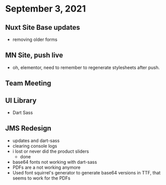 # September 3, 2021

## Nuxt Site Base updates
- removing older forms

## MN Site, push live
- oh, elementor, need to remember to regenerate stylesheets after push.

## Team Meeting

## UI Library
- Dart Sass

## JMS Redesign
- updates and dart-sass
- clearing console logs
- i lost or never did the product sliders
	- done
- base64 fonts not working with dart-sass
- PDFs are a not working anymore
- Used font squirrel's generator to generate base64 versions in TTF, that seems to work for the PDFs